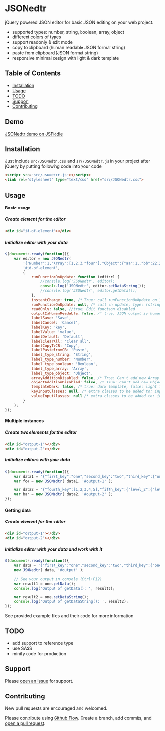 # JSONedtr

jQuery powered JSON editor for basic JSON editing on your web project.
- supported types: number, string, boolean, array, object
- different colors of types
- support readonly & edit mode
- copy to clipboard (human readable JSON format string)
- paste from clipboard (JSON format string)
- responsive minimal design with light & dark template


## Table of Contents

- [Installation](#installation)
- [Usage](#usage)
- [TODO](#todo)
- [Support](#support)
- [Contributing](#contributing)

## Demo

[JSONedtr demo on JSFiddle](https://jsfiddle.net/4te6bkma/2/)

## Installation

Just include `src/JSONedtr.css` and `src/JSONedtr.js` in your project after jQuery by putting following code into your code

```html
<script src="src/JSONedtr.js"></script>
<link rel="stylesheet" type="text/css" href="src/JSONedtr.css">
```

## Usage

#### Basic usage

##### Create element for the editor
```html
<div id="id-of-element"></div>
```

##### Initialize editor with your data
```js
$(document).ready(function(){
	var editor = new JSONedtr(
        '{"Number":1,"Array":[1,2,3,"four"],"Object":{"aa":11,"bb":22.22},"String":"Hello World!","Boolean":true}',
        '#id-of-element', 
        {
            runFunctionOnUpdate: function (editor) {
                //console.log('JSONedtr', editor);
                console.log('JSONedtr', editor.getDataString());
                //console.log('JSONedtr', editor.getData());
            },
            instantChange: true, /* True: call runFunctionOnUpdate on INPUT && CHANGE event, False: call runFunctionOnUpdate on CHANGE event */
            runFunctionOnUpdate: null, /* call on update, type: (string || function) */
            readOnly: false, //true: Edit function disabled
            outputIsHumanReadable: false, /* true: JSON output is human readable, false: JSON is in 1 line */
            labelSave: 'Save',
            labelCancel: 'Cancel',
            labelKey: 'key',
            labelValue: 'value',
            labelDefault: 'Default',
            labelClearAll: 'Clear all',
            labelCopyToCB: 'Copy',
            labelPasteFromCB: 'Paste',
            label_type_string: 'String',
            label_type_number: 'Number',
            label_type_boolean: 'Boolean',
            label_type_array: 'Array',
            label_type_object: 'Object',
            arrayAdditionDisabled: false, /* True: Can't add new Array */
            objectAdditionDisabled: false, /* True: Can't add new Object */
            templateDark: false, /* true: dark template, false: light template */
            keyInputClasses: null, /* extra classes to be added to: input.jse--key */
            valueInputClasses: null /* extra classes to be added to: input.jse--value */
        }
	);
});
```

#### Multiple instances

##### Create two elements for the editor
```html
<div id="output-1"></div>
<div id="output-2"></div>
```

##### Initialize editors with your data
```js
$(document).ready(function(){
	var data1 = '{"first_key":"one","second_key":"two","third_key":{"one":"item 3-1","two":"item 3-2","three":"item 3-3"}}';
	var foo = new JSONedtr( data1, '#output-1' );

	var data2 = '{"fourth_key":[1,2,3,4,5],"fifth_key":{"level_2":{"level_3":{"level_4":"item"}}}}';
	var bar = new JSONedtr( data2, '#output-2' );
});
```

#### Getting data

##### Create element for the editor
```html
<div id="output-1"></div>
<div id="output-2"></div>
```

##### Initialize editor with your data and work with it
```js
$(document).ready(function(){
	var data = '{"first_key":"one","second_key":"two","third_key":{"one":"item 3-1","two":"item 3-2","three":"item 3-3"}}';
	new JSONedtr( data, '#output' );

	// See your output in console (Ctrl+F12)
	var result1 = one.getData();
	console.log('Output of getData(): ', result1);

	var result2 = one.getDataString();
	console.log('Output of getDataString(): ', result2);
});
```

See provided example files and their code for more information

## TODO
* add support to reference type
* use SASS
* minify code for production

## Support

Please [open an issue](https://github.com/LorincJuraj/JSONedtr/issues/new) for support.

## Contributing

New pull requests are encouraged and welcomed.

Please contribute using [Github Flow](https://guides.github.com/introduction/flow/). Create a branch, add commits, and [open a pull request](https://github.com/fraction/readme-boilerplate/compare/).

